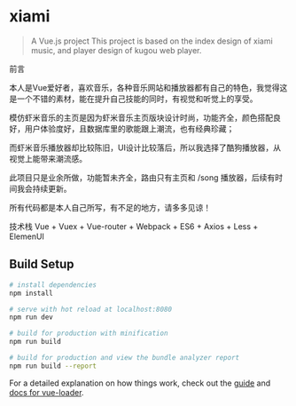 # xiami

> A Vue.js project
> This project is based on the index design of xiami music, and player design of kugou web player.

 前言
 
本人是Vue爱好者，喜欢音乐，各种音乐网站和播放器都有自己的特色，我觉得这是一个不错的素材，能在提升自己技能的同时，有视觉和听觉上的享受。

模仿虾米音乐的主页是因为虾米音乐主页版块设计时尚，功能齐全，颜色搭配良好，用户体验度好，且数据库里的歌能跟上潮流，也有经典珍藏；

而虾米音乐播放器却比较陈旧，UI设计比较落后，所以我选择了酷狗播放器，从视觉上能带来潮流感。

此项目只是业余所做，功能暂未齐全，路由只有主页和 /song 播放器，后续有时间我会持续更新。

所有代码都是本人自己所写，有不足的地方，请多多见谅！

技术栈
Vue + Vuex + Vue-router + Webpack + ES6 + Axios + Less + ElemenUI

## Build Setup

``` bash
# install dependencies
npm install

# serve with hot reload at localhost:8080
npm run dev

# build for production with minification
npm run build

# build for production and view the bundle analyzer report
npm run build --report
```

For a detailed explanation on how things work, check out the [guide](http://vuejs-templates.github.io/webpack/) and [docs for vue-loader](http://vuejs.github.io/vue-loader).
